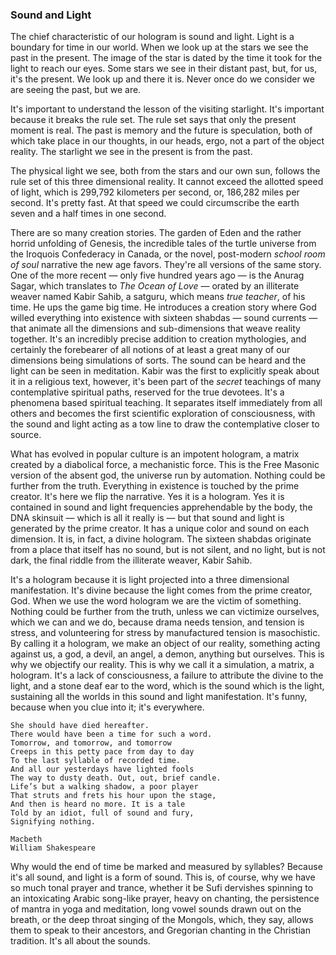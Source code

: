 ### Sound and Light

The chief characteristic of our hologram is sound and light.
Light is a boundary for time in our world.
When we look up at the stars we see the past in the present.
The image of the star is dated by the time it took for the light to reach our eyes.
Some stars we see in their distant past,
but,
for us,
it's the present.
We look up and there it is.
Never once do we consider we are seeing the past,
but we are.

It's important to understand the lesson of the visiting starlight.
It's important because it breaks the rule set.
The rule set says that only the present moment is real.
The past is memory and the future is speculation,
both of which take place in our thoughts,
in our heads,
ergo,
not a part of the object reality.
The starlight we see in the present is from the past.

The physical light we see,
both from the stars and our own sun,
follows the rule set of this three dimensional reality.
It cannot exceed the allotted speed of light,
which is 299,792 kilometers per second,
or,
186,282 miles per second.
It's pretty fast.
At that speed we could circumscribe the earth seven and a half times in one second.

There are so many creation stories.
The garden of Eden and the rather horrid unfolding of Genesis,
the incredible tales of the turtle universe from the Iroquois Confederacy in Canada,
or the novel,
post-modern
*school room of soul* narrative the new age favors.
They're all versions
of the same story.
One of the more recent
&mdash;
only five hundred years ago
&mdash;
is the Anurag Sagar,
which translates to *The Ocean of Love*
&mdash;
orated by an illiterate weaver named Kabir Sahib,
a satguru,
which means *true teacher*,
of his time.
He ups the game big time.
He introduces a creation story where God willed everything into existence with sixteen shabdas
&mdash;
sound currents
&mdash;
that animate all the dimensions and sub-dimensions that weave reality together.
It's an incredibly precise addition to creation mythologies,
and certainly the forebearer of all notions of at least a great many of our dimensions being simulations of sorts.
The sound can be heard and the light can be seen in meditation.
Kabir was the first to explicitly speak about it in a religious text,
however,
it's been part of the *secret* teachings of many contemplative spiritual paths,
reserved for the true devotees.
It's a phenomena based spiritual teaching.
It separates itself immediately from all others and becomes the first scientific exploration of consciousness,
with the sound and light acting as a tow line to draw the contemplative closer to source.


What has evolved in popular culture is an impotent hologram,
a matrix created by a diabolical force,
a mechanistic force.
This is the Free Masonic version of the absent god,
the universe run by automation.
Nothing could be further from the truth.
Everything in existence is touched by the prime creator.
It's here we flip the narrative.
Yes it is a hologram.
Yes it is contained in sound and light frequencies apprehendable by the body,
the DNA skinsuit
&mdash;
which is all it really is
&mdash;
but that sound and light is generated by the prime creator.
It has a unique color and sound on each dimension.
It is,
in fact,
a divine hologram.
The sixteen shabdas originate from a place that itself has no sound,
but is not silent,
and no light,
but is not dark,
the final riddle from the illiterate weaver,
Kabir Sahib.

It's a hologram because it is light projected into a three dimensional manifestation.
It's divine because the light comes from the prime creator,
God.
When we use the word hologram we are the victim of something.
Nothing could be further from the truth,
unless we can victimize ourselves,
which we can and we do,
because drama
needs tension,
and tension is stress,
and volunteering for stress by manufactured tension is masochistic.
By calling it a hologram,
we make an object of our reality,
something acting against us,
a god,
a devil,
an angel,
a demon,
anything but ourselves.
This is why we objectify our reality.
This is why we call it a simulation,
a matrix,
a hologram.
It's a lack of consciousness,
a failure to attribute the divine to the light,
and a stone deaf ear to the word,
which is the sound which is the light,
sustaining all the worlds in this sound and light manifestation.
It's funny,
because when you clue into it;
it's everywhere.

    She should have died hereafter.
    There would have been a time for such a word.
    Tomorrow, and tomorrow, and tomorrow
    Creeps in this petty pace from day to day
    To the last syllable of recorded time.
    And all our yesterdays have lighted fools
    The way to dusty death. Out, out, brief candle.
    Life’s but a walking shadow, a poor player
    That struts and frets his hour upon the stage,
    And then is heard no more. It is a tale
    Told by an idiot, full of sound and fury,
    Signifying nothing.

    Macbeth
    William Shakespeare

Why would the end of time be marked and measured by syllables? Because
it's all sound, and light is a form of sound. This is, of course, why we
have so much tonal prayer and trance, whether it be Sufi dervishes
spinning to an intoxicating Arabic song-like prayer, heavy on chanting,
the persistence of mantra in yoga and meditation, long vowel sounds
drawn out on the breath, or the deep throat singing of the Mongols,
which, they say, allows them to speak to their ancestors, and Gregorian
chanting in the Christian tradition. It's all about the sounds.
